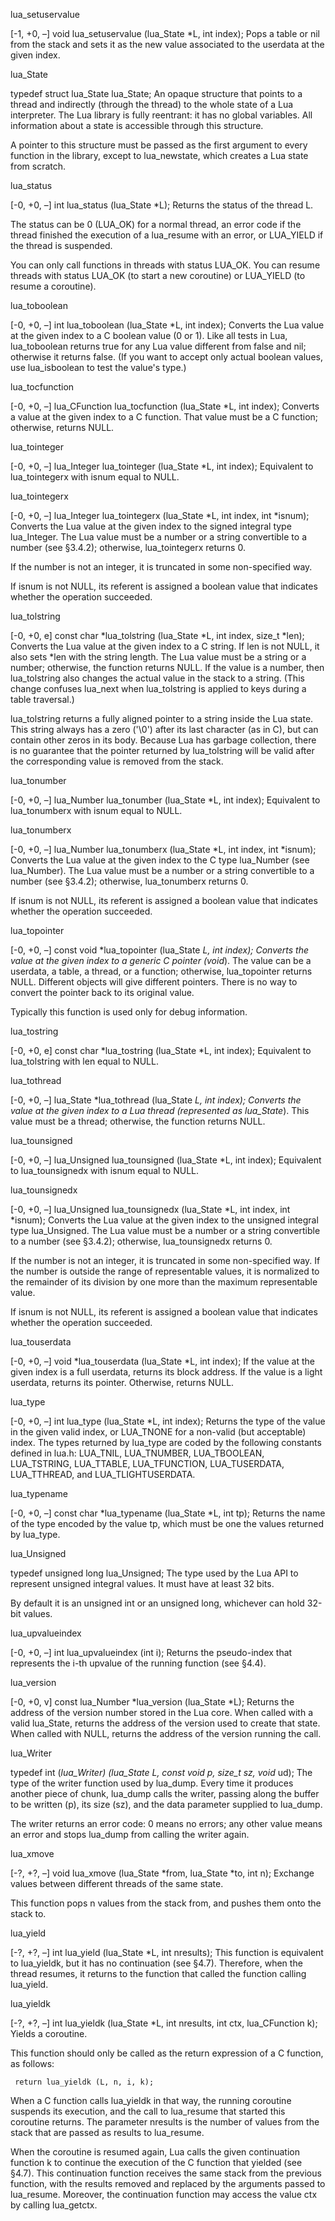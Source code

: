 ﻿lua_setuservalue

[-1, +0, –]
void lua_setuservalue (lua_State *L, int index);
Pops a table or nil from the stack and sets it as the new value associated to the userdata at the given index.

lua_State

typedef struct lua_State lua_State;
An opaque structure that points to a thread and indirectly (through the thread) to the whole state of a Lua interpreter. The Lua library is fully reentrant: it has no global variables. All information about a state is accessible through this structure.

A pointer to this structure must be passed as the first argument to every function in the library, except to lua_newstate, which creates a Lua state from scratch.

lua_status

[-0, +0, –]
int lua_status (lua_State *L);
Returns the status of the thread L.

The status can be 0 (LUA_OK) for a normal thread, an error code if the thread finished the execution of a lua_resume with an error, or LUA_YIELD if the thread is suspended.

You can only call functions in threads with status LUA_OK. You can resume threads with status LUA_OK (to start a new coroutine) or LUA_YIELD (to resume a coroutine).

lua_toboolean

[-0, +0, –]
int lua_toboolean (lua_State *L, int index);
Converts the Lua value at the given index to a C boolean value (0 or 1). Like all tests in Lua, lua_toboolean returns true for any Lua value different from false and nil; otherwise it returns false. (If you want to accept only actual boolean values, use lua_isboolean to test the value's type.)

lua_tocfunction

[-0, +0, –]
lua_CFunction lua_tocfunction (lua_State *L, int index);
Converts a value at the given index to a C function. That value must be a C function; otherwise, returns NULL.

lua_tointeger

[-0, +0, –]
lua_Integer lua_tointeger (lua_State *L, int index);
Equivalent to lua_tointegerx with isnum equal to NULL.

lua_tointegerx

[-0, +0, –]
lua_Integer lua_tointegerx (lua_State *L, int index, int *isnum);
Converts the Lua value at the given index to the signed integral type lua_Integer. The Lua value must be a number or a string convertible to a number (see §3.4.2); otherwise, lua_tointegerx returns 0.

If the number is not an integer, it is truncated in some non-specified way.

If isnum is not NULL, its referent is assigned a boolean value that indicates whether the operation succeeded.

lua_tolstring

[-0, +0, e]
const char *lua_tolstring (lua_State *L, int index, size_t *len);
Converts the Lua value at the given index to a C string. If len is not NULL, it also sets *len with the string length. The Lua value must be a string or a number; otherwise, the function returns NULL. If the value is a number, then lua_tolstring also changes the actual value in the stack to a string. (This change confuses lua_next when lua_tolstring is applied to keys during a table traversal.)

lua_tolstring returns a fully aligned pointer to a string inside the Lua state. This string always has a zero ('\0') after its last character (as in C), but can contain other zeros in its body. Because Lua has garbage collection, there is no guarantee that the pointer returned by lua_tolstring will be valid after the corresponding value is removed from the stack.

lua_tonumber

[-0, +0, –]
lua_Number lua_tonumber (lua_State *L, int index);
Equivalent to lua_tonumberx with isnum equal to NULL.

lua_tonumberx

[-0, +0, –]
lua_Number lua_tonumberx (lua_State *L, int index, int *isnum);
Converts the Lua value at the given index to the C type lua_Number (see lua_Number). The Lua value must be a number or a string convertible to a number (see §3.4.2); otherwise, lua_tonumberx returns 0.

If isnum is not NULL, its referent is assigned a boolean value that indicates whether the operation succeeded.

lua_topointer

[-0, +0, –]
const void *lua_topointer (lua_State *L, int index);
Converts the value at the given index to a generic C pointer (void*). The value can be a userdata, a table, a thread, or a function; otherwise, lua_topointer returns NULL. Different objects will give different pointers. There is no way to convert the pointer back to its original value.

Typically this function is used only for debug information.

lua_tostring

[-0, +0, e]
const char *lua_tostring (lua_State *L, int index);
Equivalent to lua_tolstring with len equal to NULL.

lua_tothread

[-0, +0, –]
lua_State *lua_tothread (lua_State *L, int index);
Converts the value at the given index to a Lua thread (represented as lua_State*). This value must be a thread; otherwise, the function returns NULL.

lua_tounsigned

[-0, +0, –]
lua_Unsigned lua_tounsigned (lua_State *L, int index);
Equivalent to lua_tounsignedx with isnum equal to NULL.

lua_tounsignedx

[-0, +0, –]
lua_Unsigned lua_tounsignedx (lua_State *L, int index, int *isnum);
Converts the Lua value at the given index to the unsigned integral type lua_Unsigned. The Lua value must be a number or a string convertible to a number (see §3.4.2); otherwise, lua_tounsignedx returns 0.

If the number is not an integer, it is truncated in some non-specified way. If the number is outside the range of representable values, it is normalized to the remainder of its division by one more than the maximum representable value.

If isnum is not NULL, its referent is assigned a boolean value that indicates whether the operation succeeded.

lua_touserdata

[-0, +0, –]
void *lua_touserdata (lua_State *L, int index);
If the value at the given index is a full userdata, returns its block address. If the value is a light userdata, returns its pointer. Otherwise, returns NULL.

lua_type

[-0, +0, –]
int lua_type (lua_State *L, int index);
Returns the type of the value in the given valid index, or LUA_TNONE for a non-valid (but acceptable) index. The types returned by lua_type are coded by the following constants defined in lua.h: LUA_TNIL, LUA_TNUMBER, LUA_TBOOLEAN, LUA_TSTRING, LUA_TTABLE, LUA_TFUNCTION, LUA_TUSERDATA, LUA_TTHREAD, and LUA_TLIGHTUSERDATA.

lua_typename

[-0, +0, –]
const char *lua_typename (lua_State *L, int tp);
Returns the name of the type encoded by the value tp, which must be one the values returned by lua_type.

lua_Unsigned

typedef unsigned long lua_Unsigned;
The type used by the Lua API to represent unsigned integral values. It must have at least 32 bits.

By default it is an unsigned int or an unsigned long, whichever can hold 32-bit values.

lua_upvalueindex

[-0, +0, –]
int lua_upvalueindex (int i);
Returns the pseudo-index that represents the i-th upvalue of the running function (see §4.4).

lua_version

[-0, +0, v]
const lua_Number *lua_version (lua_State *L);
Returns the address of the version number stored in the Lua core. When called with a valid lua_State, returns the address of the version used to create that state. When called with NULL, returns the address of the version running the call.

lua_Writer

typedef int (*lua_Writer) (lua_State *L,
                           const void* p,
                           size_t sz,
                           void* ud);
The type of the writer function used by lua_dump. Every time it produces another piece of chunk, lua_dump calls the writer, passing along the buffer to be written (p), its size (sz), and the data parameter supplied to lua_dump.

The writer returns an error code: 0 means no errors; any other value means an error and stops lua_dump from calling the writer again.

lua_xmove

[-?, +?, –]
void lua_xmove (lua_State *from, lua_State *to, int n);
Exchange values between different threads of the same state.

This function pops n values from the stack from, and pushes them onto the stack to.

lua_yield

[-?, +?, –]
int lua_yield (lua_State *L, int nresults);
This function is equivalent to lua_yieldk, but it has no continuation (see §4.7). Therefore, when the thread resumes, it returns to the function that called the function calling lua_yield.

lua_yieldk

[-?, +?, –]
int lua_yieldk (lua_State *L, int nresults, int ctx, lua_CFunction k);
Yields a coroutine.

This function should only be called as the return expression of a C function, as follows:

     return lua_yieldk (L, n, i, k);
When a C function calls lua_yieldk in that way, the running coroutine suspends its execution, and the call to lua_resume that started this coroutine returns. The parameter nresults is the number of values from the stack that are passed as results to lua_resume.

When the coroutine is resumed again, Lua calls the given continuation function k to continue the execution of the C function that yielded (see §4.7). This continuation function receives the same stack from the previous function, with the results removed and replaced by the arguments passed to lua_resume. Moreover, the continuation function may access the value ctx by calling lua_getctx.
